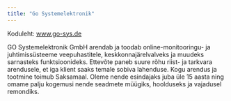 ```yaml
---
title: "Go Systemelektronik"
---
```



Koduleht: www.go-sys.de

GO Systemelektronik GmbH arendab ja toodab online-monitooringu- ja juhtimissüsteeme veepuhastitele, keskkonnajärelvalveks ja muudeks sarnasteks funktsioonideks. Ettevõte paneb suure rõhu riist- ja tarkvara arendusele, et iga klient saaks temale sobiva lahenduse. Kogu arendus ja tootmine toimub Saksamaal.
Oleme nende esindajaks juba üle 15 aasta ning omame palju kogemusi nende seadmete müügiks, hoolduseks ja vajadusel remondiks.